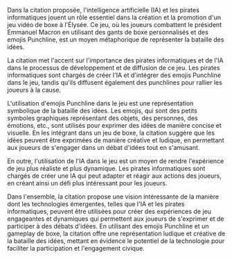 Dans la citation proposée, l'intelligence artificielle (IA) et les pirates informatiques jouent un rôle essentiel dans la création et la promotion d'un jeu vidéo de boxe à l'Élysée. Ce jeu, où les joueurs combattent le président Emmanuel Macron en utilisant des gants de boxe personnalisés et des emojis Punchline, est un moyen métaphorique de représenter la bataille des idées.

La citation met l'accent sur l'importance des pirates informatiques et de l'IA dans le processus de développement et de diffusion de ce jeu. Les pirates informatiques sont chargés de créer l'IA et d'intégrer des emojis Punchline dans le jeu, tandis qu'ils diffusent également des punchlines pour rallier les joueurs à la cause.

L'utilisation d'emojis Punchline dans le jeu est une représentation symbolique de la bataille des idées. Les emojis, qui sont des petits symboles graphiques représentant des objets, des personnes, des émotions, etc., sont utilisés pour exprimer des idées de manière concise et visuelle. En les intégrant dans un jeu de boxe, la citation suggère que les idées peuvent être exprimées de manière créative et ludique, en permettant aux joueurs de s'engager dans un débat d'idées tout en s'amusant.

En outre, l'utilisation de l'IA dans le jeu est un moyen de rendre l'expérience de jeu plus réaliste et plus dynamique. Les pirates informatiques sont chargés de créer une IA qui peut adapter et réagir aux actions des joueurs, en créant ainsi un défi plus intéressant pour les joueurs.

Dans l'ensemble, la citation propose une vision intéressante de la manière dont les technologies émergentes, telles que l'IA et les pirates informatiques, peuvent être utilisées pour créer des expériences de jeu engageantes et dynamiques qui permettent aux joueurs de s'exprimer et de participer à des débats d'idées. En utilisant des emojis Punchline et un gameplay de boxe, la citation offre une représentation ludique et créative de la bataille des idées, mettant en évidence le potentiel de la technologie pour faciliter la participation et l'engagement civique.